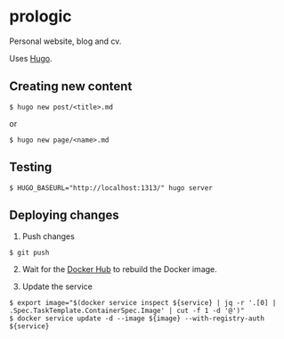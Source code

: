# prologic

Personal website, blog and cv.

Uses [Hugo](https://gohugo.io/).

## Creating new content

```#!bash
$ hugo new post/<title>.md
```

or

```#!bash
$ hugo new page/<name>.md
```

## Testing

```#!bash
$ HUGO_BASEURL="http://localhost:1313/" hugo server
```

## Deploying changes

1. Push changes

```#!bash
$ git push
```

2. Wait for the [Docker Hub](https://hub.docker.com) to rebuild the Docker image.

3. Update the service

```#!bash
$ export image="$(docker service inspect ${service} | jq -r '.[0] | .Spec.TaskTemplate.ContainerSpec.Image' | cut -f 1 -d '@')"
$ docker service update -d --image ${image} --with-registry-auth ${service}
```
